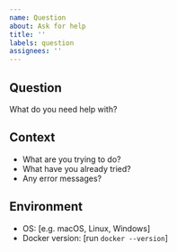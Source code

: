 ```yaml
---
name: Question
about: Ask for help
title: ''
labels: question
assignees: ''
---
```


## Question
What do you need help with?

## Context
- What are you trying to do?
- What have you already tried?
- Any error messages?

## Environment
- OS: [e.g. macOS, Linux, Windows]
- Docker version: [run `docker --version`]